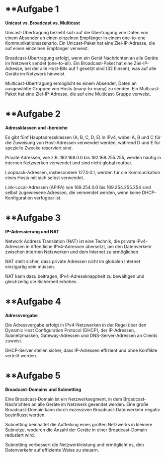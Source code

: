 
# **Aufgabe 1

**Unicast vs. Broadcast vs. Multicast**

Unicast-Übertragung bezieht sich auf die Übertragung von Daten von einem Absender an einen einzelnen Empfänger in einem one-to-one Kommunikationsszenario. Ein Unicast-Paket hat eine Ziel-IP-Adresse, die auf einen einzelnen Empfänger verweist.

Broadcast-Übertragung erfolgt, wenn ein Gerät Nachrichten an alle Geräte im Netzwerk sendet (one-to-all). Ein Broadcast-Paket hat eine Ziel-IP-Adresse, bei der alle Host-Bits auf 1 gesetzt sind (32 Einsen), was auf alle Geräte im Netzwerk hinweist.

Multicast-Übertragung ermöglicht es einem Absender, Daten an ausgewählte Gruppen von Hosts (many-to-many) zu senden. Ein Multicast-Paket hat eine Ziel-IP-Adresse, die auf eine Multicast-Gruppe verweist.

# **Aufgabe 2

**Adressklassen und -bereiche**

Es gibt fünf Hauptadressklassen (A, B, C, D, E) in IPv4, wobei A, B und C für die Zuweisung von Host-Adressen verwendet werden, während D und E für spezielle Zwecke reserviert sind.

Private Adressen, wie z.B. 192.168.0.0 bis 192.168.255.255, werden häufig in internen Netzwerken verwendet und sind nicht global routbar.

Loopback-Adressen, insbesondere 127.0.0.1, werden für die Kommunikation eines Hosts mit sich selbst verwendet.

Link-Local-Adressen (APIPA) wie 169.254.0.0 bis 169.254.255.254 sind selbst zugewiesene Adressen, die verwendet werden, wenn keine DHCP-Konfiguration verfügbar ist.

# **Aufgabe 3

**IP-Adressierung und NAT**

Network Address Translation (NAT) ist eine Technik, die private IPv4-Adressen in öffentliche IPv4-Adressen übersetzt, um den Datenverkehr zwischen internen Netzwerken und dem Internet zu ermöglichen.

NAT stellt sicher, dass private Adressen nicht im globalen Internet einzigartig sein müssen.

NAT kann dazu beitragen, IPv4-Adressknappheit zu bewältigen und gleichzeitig die Sicherheit erhöhen.

# **Aufgabe 4

**Adressvergabe**

Die Adressvergabe erfolgt in IPv4-Netzwerken in der Regel über den Dynamic Host Configuration Protocol (DHCP), der IP-Adressen, Subnetzmasken, Gateway-Adressen und DNS-Server-Adressen an Clients zuweist.

DHCP-Server stellen sicher, dass IP-Adressen effizient und ohne Konflikte verteilt werden.

# **Aufgabe 5

**Broadcast-Domains und Subnetting**

Eine Broadcast-Domain ist ein Netzwerksegment, in dem Broadcast-Nachrichten an alle Geräte im Netzwerk gesendet werden. Eine große Broadcast-Domain kann durch exzessiven Broadcast-Datenverkehr negativ beeinflusst werden.

Subnetting beinhaltet die Aufteilung eines großen Netzwerks in kleinere Subnetze, wodurch die Anzahl der Geräte in einer Broadcast-Domain reduziert wird.

Subnetting verbessert die Netzwerkleistung und ermöglicht es, den Datenverkehr auf effiziente Weise zu steuern.